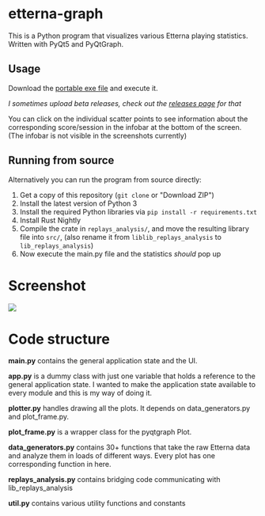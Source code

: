# etterna-graph
This is a Python program that visualizes various Etterna playing statistics. Written with PyQt5 and PyQtGraph.

## Usage
Download the [portable exe file](https://github.com/kangalioo/etterna-graph/releases/latest/download/EtternaGraph.exe) and execute it.

*I sometimes upload beta releases, check out the [releases page](https://github.com/kangalioo/etterna-graph/releases) for that*

You can click on the individual scatter points to see information about the corresponding score/session in the infobar at the bottom of the screen. (The infobar is not visible in the screenshots currently)

## Running from source
Alternatively you can run the program from source directly:
1. Get a copy of this repository (`git clone` or "Download ZIP")
2. Install the latest version of Python 3
3. Install the required Python libraries via `pip install -r requirements.txt`
4. Install Rust Nightly
4. Compile the crate in `replays_analysis/`, and move the resulting library file into `src/`, (also rename it from `liblib_replays_analysis` to `lib_replays_analysis`)
4. Now execute the main.py file and the statistics _should_ pop up

# Screenshot
![](https://imgur.com/h5GZRha.jpg)

# Code structure

**main.py** contains the general application state and the UI.

**app.py** is a dummy class with just one variable that holds a reference to the general application state. I wanted to make the application state available to every module and this is my way of doing it.

**plotter.py** handles drawing all the plots. It depends on data_generators.py and plot_frame.py.

**plot_frame.py** is a wrapper class for the pyqtgraph Plot.

**data_generators.py** contains 30+ functions that take the raw Etterna data and analyze them in loads of different ways. Every plot has one corresponding function in here.

**replays_analysis.py** contains bridging code communicating with lib_replays_analysis

**util.py** contains various utility functions and constants
